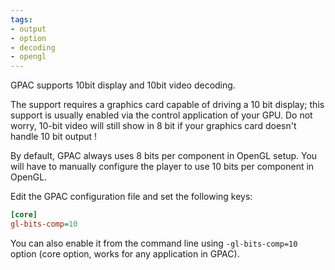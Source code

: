 ```yaml
---
tags:
- output
- option
- decoding
- opengl
---
```



GPAC supports 10bit display and 10bit video decoding. 

The support requires a graphics card capable of driving a 10 bit display; this support is usually enabled via the control application of your GPU. Do not worry, 10-bit video will still show in 8 bit if your graphics card doesn't handle 10 bit output !

By default, GPAC always uses 8 bits per component in OpenGL setup. You will have to manually configure the player to use 10 bits per component in OpenGL. 


Edit the GPAC configuration file and set the following keys:

```ini
[core]
gl-bits-comp=10
```

You can also enable it from the command line using `-gl-bits-comp=10` option (core option, works for any application in GPAC).

